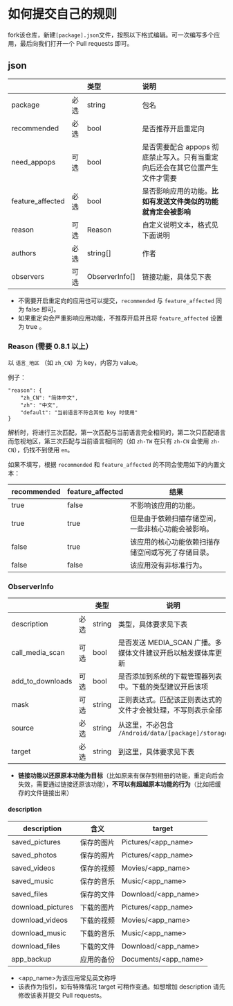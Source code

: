 # 如何提交自己的规则

fork该仓库，新建`[package].json`文件，按照以下格式编辑。可一次编写多个应用，最后向我们打开一个 Pull requests 即可。


## json
|                   |    | 类型             | 说明                                         |
|:------------------|:---|:---------------|:-------------------------------------------|
| package           | 必选 | string         | 包名                                         |
| recommended       | 必选 | bool           | 是否推荐开启重定向                                  |
| need\_appops      | 可选 | bool           | 是否需要配合 appops 彻底禁止写入。只有当重定向后还会在其它位置产生文件才需要 |
| feature\_affected | 必选 | bool           | 是否影响应用的功能。**比如有发送文件类似的功能就肯定会被影响**          |
| reason            | 可选 | Reason         | 自定义说明文本，格式见下面说明                            |
| authors           | 必选 | string[]       | 作者                                         |
| observers         | 可选 | ObserverInfo[] | 链接功能，具体见下表                                 |

* 不需要开启重定向的应用也可以提交，`recommended` 与 `feature_affected` 同为 false 即可。
* 如果重定向会严重影响应用功能，不推荐开启并且将 `feature_affected` 设置为 true 。

### Reason (需要 0.8.1 以上）
以 `语言_地区` （如 `zh_CN`）为 key，内容为 value。

例子：
```
"reason": {
	"zh_CN": "简体中文",
	"zh": "中文",
	"default": "当前语言不符合其他 key 时使用"
}
```
解析时，将进行三次匹配，第一次匹配与当前语言完全相同的，第二次只匹配语言而忽视地区，第三次匹配与当前语言相同的（如 `zh-TW` 在只有 `zh-CN` 会使用 `zh-CN`），仍找不到使用 `en`。

如果不填写，根据 `recommended` 和 `feature_affected` 的不同会使用如下的内置文本：

| recommended | feature_affected | 结果                                               |
|-------------|------------------|----------------------------------------------------|
| true        | false            | 不影响该应用的功能。                               |
| true        | true             | 但是由于依赖扫描存储空间，一些非核心功能会被影响。 |
| false       | true             | 该应用的核心功能依赖扫描存储空间或写死了存储目录。 |
| false       | false            | 该应用没有非标准行为。                             |

### ObserverInfo 
|                  |    |类型  |说明                                                         |
|------------------|----|------|-------------------------------------------------------------|
|description       |必选|string|类型，具体要求见下表                                         |
|call\_media\_scan |可选|bool  |是否发送 MEDIA\_SCAN 广播。多媒体文件建议开启以触发媒体库更新|
|add\_to\_downloads|可选|bool  |是否添加到系统的下载管理器列表中。下载的类型建议开启该项     |
|mask              |可选|string|正则表达式。匹配该正则表达式的文件才会被处理，不写则表示全部 |
|source            |必选|string|从这里，不必包含 `/Android/data/[package]/storage`           |
|target            |必选|string|到这里，具体要求见下表                                       |

* **链接功能以还原原本功能为目标**（比如原来有保存到相册的功能，重定向后会失效，需要通过链接还原该功能），**不可以有超越原本功能的行为**（比如把缓存的文件链接出来）

#### description
|description       |含义      |target              |
|------------------|----------|--------------------|
|saved\_pictures   |保存的图片|Pictures/<app_name> |
|saved\_photos     |保存的照片|Pictures/<app_name> |
|saved\_videos     |保存的视频|Movies/<app_name>   |
|saved\_music      |保存的音乐|Music/<app_name>    |
|saved\_files      |保存的文件|Download/<app_name> |
|download\_pictures|下载的图片|Pictures/<app_name> |
|download\_videos  |下载的视频|Movies/<app_name>   |
|download\_music   |下载的音乐|Music/<app_name>    |
|download\_files   |下载的文件|Download/<app_name> |
|app\_backup       |应用的备份|Documents/<app_name>|


* <app_name>为该应用常见英文称呼
* 该表作为指引，如有特殊情况 target 可稍作变通。如想增加 description 请先修改该表并提交 Pull requests。
